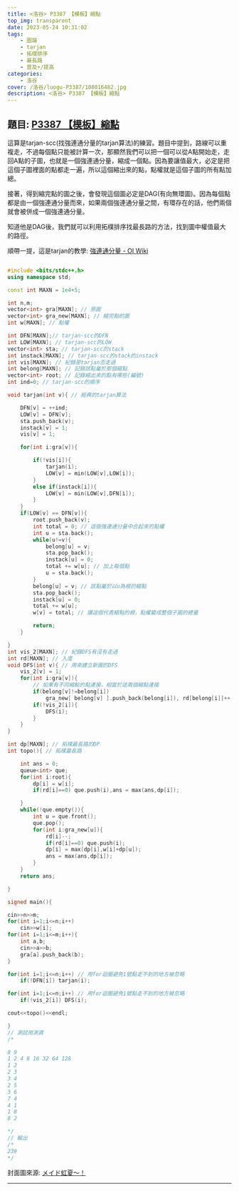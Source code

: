 ```yaml
---
title: <洛谷> P3387 【模板】縮點
top_img: transparent
date: 2023-05-24 10:31:02
tags:
    - 圖論
    - tarjan
    - 拓樸排序
    - 最長路
    - 普及+/提高
categories:
    - 洛谷
cover: /洛谷/luogu-P3387/108016482.jpg
description: <洛谷> P3387 【模板】縮點
---
```


## 題目: [P3387 【模板】縮點](https://www.luogu.com.cn/problem/P3387)

這算是tarjan-scc(找強連通分量的tarjan算法)的練習。題目中提到，路線可以重複走，不過每個點只能被計算一次，那顯然我們可以把一個可以從A點開始走，走回A點的子圖，也就是一個強連通分量，縮成一個點。因為要讓值最大，必定是把這個子圖裡面的點都走一遍，所以這個縮出來的點，點權就是這個子圖的所有點加總。

接著，得到縮完點的圖之後，會發現這個圖必定是DAG(有向無環圖)。因為每個點都是由一個強連通分量而來，如果兩個強連通分量之間，有環存在的話，他們兩個就會被併成一個強連通分量。

知道他是DAG後，我們就可以利用拓樸排序找最長路的方法，找到圖中權值最大的路徑。

順帶一提，這是tarjan的教學: [強連通分量 - OI Wiki](https://oi-wiki.org/graph/scc/)

```c++

#include <bits/stdc++.h>
using namespace std;

const int MAXN = 1e4+5;

int n,m;
vector<int> gra[MAXN]; // 原圖
vector<int> gra_new[MAXN]; // 縮完點的圖
int w[MAXN]; // 點權

int DFN[MAXN];// tarjan-scc的DFN
int LOW[MAXN]; // tarjan-scc的LOW
vector<int> sta; // tarjan-scc的stack
int instack[MAXN]; // tarjan-scc的stack的instack
int vis[MAXN]; // 紀錄是tarjan否走過
int belong[MAXN]; // 記錄該點屬於那個縮點
vector<int> root; // 記錄縮出來的點有哪些(編號)
int ind=0; // tarjan-scc的順序

void tarjan(int v){ // 經典的tarjan算法

	DFN[v] = ++ind;
	LOW[v] = DFN[v];
	sta.push_back(v);
	instack[v] = 1;
	vis[v] = 1;

	for(int i:gra[v]){

		if(!vis[i]){
			tarjan(i);
			LOW[v] = min(LOW[v],LOW[i]);
		}
		else if(instack[i]){
			LOW[v] = min(LOW[v],DFN[i]);
		}
	}
	if(LOW[v] == DFN[v]){
		root.push_back(v);
		int total = 0; // 這個強連通分量中合起來的點權
		int u = sta.back();
		while(u!=v){
			belong[u] = v;
			sta.pop_back();
			instack[u] = 0;
			total += w[u]; // 加上每個點
			u = sta.back();
		}
		belong[u] = v; // 該點屬於以u為根的縮點
		sta.pop_back();
		instack[u] = 0;
		total += w[u];
		w[v] = total; // 讓這個代表縮點的根，點權變成整個子圖的總量

		return;
	}

}
int vis_2[MAXN]; // 紀錄DFS有沒有走過
int rd[MAXN]; // 入度
void DFS(int v){ // 用來建立新圖的DFS
	vis_2[v] = 1;
	for(int i:gra[v]){
        // 如果有不同縮點的點連接，相當於這兩個縮點連接
		if(belong[v]!=belong[i]) 
			gra_new[ belong[v] ].push_back(belong[i]), rd[belong[i]]++;
		if(!vis_2[i]){
			DFS(i);
		}
	}
}

int dp[MAXN]; // 拓樸最長路的DP
int topo(){ // 拓樸最長路

	int ans = 0;
	queue<int> que;
	for(int i:root){
		dp[i] = w[i];
		if(rd[i]==0) que.push(i),ans = max(ans,dp[i]);

	}
	while(!que.empty()){
		int u = que.front();
		que.pop();
		for(int i:gra_new[u]){
			rd[i]--;
			if(rd[i]==0) que.push(i);
			dp[i] = max(dp[i],w[i]+dp[u]);
			ans = max(ans,dp[i]);
		}
	}
	return ans;

}

signed main(){

cin>>n>>m;
for(int i=1;i<=n;i++)
	cin>>w[i];
for(int i=1;i<=m;i++){
	int a,b;
	cin>>a>>b;
	gra[a].push_back(b);
}

for(int i=1;i<=n;i++) // 用for迴圈避免1號點走不到的地方被忽略
	if(!DFN[i]) tarjan(i);

for(int i=1;i<=n;i++) // 用for迴圈避免1號點走不到的地方被忽略
	if(!vis_2[i]) DFS(i);

cout<<topo()<<endl;

}
// 測試用測資
/*

8 9
1 2 4 8 16 32 64 128
1 2
2 3
3 4
2 5
3 6
7 4
4 1
1 8
8 2

*/
// 輸出
/*
239
*/

```

封面圖來源: [メイド虹夏〜！](https://www.pixiv.net/artworks/108016482)

---